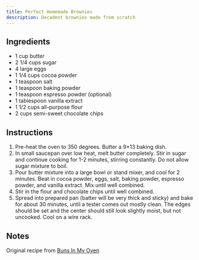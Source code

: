 ```yaml
---
title: Perfect Homemade Brownies
description: Decadent brownies made from scratch
---
```


## Ingredients
- 1 cup butter
- 2 1/4 cups sugar
- 4 large eggs
- 1 1/4 cups cocoa powder
- 1 teaspoon salt
- 1 teaspoon baking powder
- 1 teaspoon espresso powder (optional)
- 1 tablespoon vanilla extract
- 1 1/2 cups all-purpose flour
- 2 cups semi-sweet chocolate chips

## Instructions

1. Pre-heat the oven to 350 degrees. Butter a 9×13 baking dish.
2. In small saucepan over low heat, melt butter completely. Stir in sugar and continue cooking for 1-2 minutes, stirring constantly. Do not allow sugar mixture to boil.
3. Pour butter mixture into a large bowl or stand mixer, and cool for 2 minutes. Beat in cocoa powder, eggs, salt, baking powder, espresso powder, and vanilla extract. Mix until well combined.
4. Stir in the flour and chocolate chips until well combined.
5. Spread into prepared pan (batter will be very thick and sticky) and bake for about 30 minutes, until a tester comes out mostly clean. The edges should be set and the center should still look slightly moist, but not uncooked. Cool on a wire rack.

## Notes

Original recipe from [Buns In My Oven](https://www.bunsinmyoven.com/good-ol-homemade-brownies/)